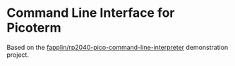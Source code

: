 # Command Line Interface for Picoterm

Based on the [fapplin/rp2040-pico-command-line-interpreter](https://github.com/fapplin/rp2040-pico-command-line-interpreter/tree/main/src) demonstration project.
